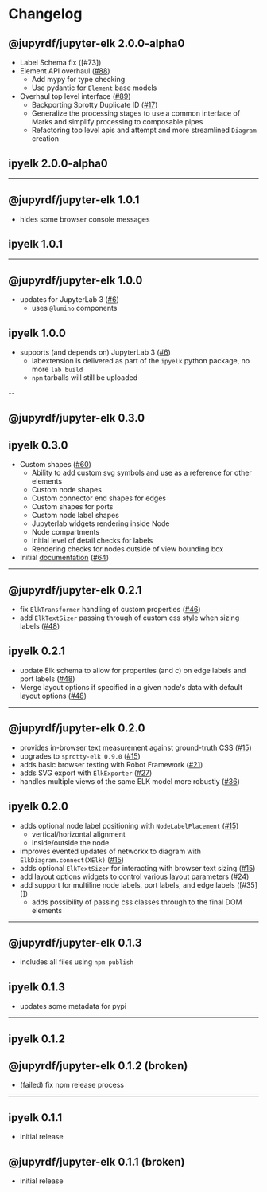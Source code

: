 # Changelog

## @jupyrdf/jupyter-elk 2.0.0-alpha0

- Label Schema fix ([#73])
- Element API overhaul ([#88])
  - Add mypy for type checking
  - Use pydantic for `Element` base models
- Overhaul top level interface ([#89])
  - Backporting Sprotty Duplicate ID ([#17])
  - Generalize the processing stages to use a common interface of Marks and simplify
    processing to composable pipes
  - Refactoring top level apis and attempt and more streamlined `Diagram` creation

[#17]: https://github.com/jupyrdf/ipyelk/issues/17
[#87]: https://github.com/jupyrdf/ipyelk/pull/87
[#88]: https://github.com/jupyrdf/ipyelk/pull/88
[#89]: https://github.com/jupyrdf/ipyelk/issues/89

## ipyelk 2.0.0-alpha0

---

## @jupyrdf/jupyter-elk 1.0.1

- hides some browser console messages

## ipyelk 1.0.1

---

## @jupyrdf/jupyter-elk 1.0.0

- updates for JupyterLab 3 ([#6][])
  - uses `@lumino` components

## ipyelk 1.0.0

- supports (and depends on) JupyterLab 3 ([#6][])
  - labextension is delivered as part of the `ipyelk` python package, no more
    `lab build`
  - `npm` tarballs will still be uploaded

[#6]: https://github.com/jupyrdf/ipyelk/issues/6

--

## @jupyrdf/jupyter-elk 0.3.0

## ipyelk 0.3.0

- Custom shapes ([#60][])
  - Ability to add custom svg symbols and use as a reference for other elements
  - Custom node shapes
  - Custom connector end shapes for edges
  - Custom shapes for ports
  - Custom node label shapes
  - Jupyterlab widgets rendering inside Node
  - Node compartments
  - Initial level of detail checks for labels
  - Rendering checks for nodes outside of view bounding box
- Initial [documentation][] ([#64][])

[documentation]: https://ipyelk.readthedocs.org
[#60]: https://github.com/jupyrdf/ipyelk/pull/60
[#64]: https://github.com/jupyrdf/ipyelk/pull/64

---

## @jupyrdf/jupyter-elk 0.2.1

- fix `ElkTransformer` handling of custom properties ([#46][])
- add `ElkTextSizer` passing through of custom css style when sizing labels ([#48][])

## ipyelk 0.2.1

- update Elk schema to allow for properties (and c) on edge labels and port labels
  ([#48][])
- Merge layout options if specified in a given node's data with default layout options
  ([#48][])

[#46]: https://github.com/jupyrdf/ipyelk/pull/46
[#48]: https://github.com/jupyrdf/ipyelk/pull/48

---

## @jupyrdf/jupyter-elk 0.2.0

- provides in-browser text measurement against ground-truth CSS ([#15][])
- upgrades to `sprotty-elk 0.9.0` ([#15][])
- adds basic browser testing with Robot Framework ([#21][])
- adds SVG export with `ElkExporter` ([#27][])
- handles multiple views of the same ELK model more robustly ([#36][])

## ipyelk 0.2.0

- adds optional node label positioning with `NodeLabelPlacement` ([#15][])
  - vertical/horizontal alignment
  - inside/outside the node
- improves evented updates of networkx to diagram with `ElkDiagram.connect(XElk)`
  ([#15][])
- adds optional `ElkTextSizer` for interacting with browser text sizing ([#15][])
- add layout options widgets to control various layout parameters ([#24][])
- add support for multiline node labels, port labels, and edge labels ([#35][])
  - adds possibility of passing css classes through to the final DOM elements

[#15]: https://github.com/jupyrdf/ipyelk/pull/15
[#21]: https://github.com/jupyrdf/ipyelk/pull/21
[#24]: https://github.com/jupyrdf/ipyelk/pull/24
[#27]: https://github.com/jupyrdf/ipyelk/pull/27
[#34]: https://github.com/jupyrdf/ipyelk/pull/34
[#36]: https://github.com/jupyrdf/ipyelk/pull/36

---

## @jupyrdf/jupyter-elk 0.1.3

- includes all files using `npm publish`

## ipyelk 0.1.3

- updates some metadata for pypi

---

## ipyelk 0.1.2

## @jupyrdf/jupyter-elk 0.1.2 (broken)

- (failed) fix npm release process

---

## ipyelk 0.1.1

- initial release

## @jupyrdf/jupyter-elk 0.1.1 (broken)

- initial release
